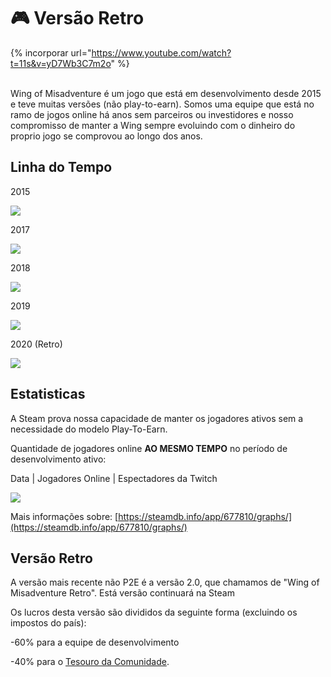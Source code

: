 # 🎮 Versão Retro

{% incorporar url="https://www.youtube.com/watch?t=11s&v=yD7Wb3C7m2o" %}

\
Wing of Misadventure é um jogo que está em desenvolvimento desde 2015 e teve muitas versões (não play-to-earn). Somos uma equipe que está no ramo de jogos online há anos sem parceiros ou investidores e nosso compromisso de manter a Wing sempre evoluindo com o dinheiro do proprio jogo se comprovou ao longo dos anos.

## Linha do Tempo

2015

![](<.gitbook/assets/image (15).png>)

2017

![](<.gitbook/assets/image (31).png>)

2018

![](<.gitbook/assets/image (30).png>)

2019

![](<.gitbook/assets/image (27).png>)

2020 (Retro)

![](<.gitbook/assets/image (33).png>)



## Estatisticas

A Steam prova nossa capacidade de manter os jogadores ativos sem a necessidade do modelo Play-To-Earn.

Quantidade de jogadores online **AO MESMO TEMPO** no período de desenvolvimento ativo:

Data | Jogadores Online | Espectadores da Twitch

![](<.gitbook/assets/image (20).png>)

Mais informações sobre: [https://steamdb.info/app/677810/graphs/](https://steamdb.info/app/677810/graphs/)

## Versão Retro

A versão mais recente não P2E é a versão 2.0, que chamamos de "Wing of Misadventure Retro". Está versão continuará na Steam

Os lucros desta versão são divididos da seguinte forma (excluindo os impostos do país):

\-60% para a equipe de desenvolvimento

\-40% para o [Tesouro da Comunidade](community-treasure.md).
